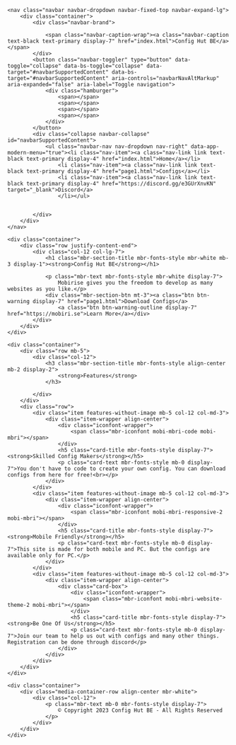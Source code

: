 <!DOCTYPE html>
<html  >
<head>
  <!-- Site made with Mobirise Website Builder v5.9.6, https://mobirise.com -->
  <meta charset="UTF-8">
  <meta http-equiv="X-UA-Compatible" content="IE=edge">
  <meta name="generator" content="Mobirise v5.9.6, mobirise.com">
  <meta name="viewport" content="width=device-width, initial-scale=1, minimum-scale=1">
  <link rel="shortcut icon" href="assets/images/logo.png" type="image/x-icon">
  <meta name="description" content="">
  
  
  <title>Home</title>
  <link rel="stylesheet" href="assets/web/assets/mobirise-icons2/mobirise2.css">
  <link rel="stylesheet" href="assets/bootstrap/css/bootstrap.min.css">
  <link rel="stylesheet" href="assets/bootstrap/css/bootstrap-grid.min.css">
  <link rel="stylesheet" href="assets/bootstrap/css/bootstrap-reboot.min.css">
  <link rel="stylesheet" href="assets/dropdown/css/style.css">
  <link rel="stylesheet" href="assets/socicon/css/styles.css">
  <link rel="stylesheet" href="assets/theme/css/style.css">
  <link rel="preload" href="https://fonts.googleapis.com/css?family=Jost:100,200,300,400,500,600,700,800,900,100i,200i,300i,400i,500i,600i,700i,800i,900i&display=swap" as="style" onload="this.onload=null;this.rel='stylesheet'">
  <noscript><link rel="stylesheet" href="https://fonts.googleapis.com/css?family=Jost:100,200,300,400,500,600,700,800,900,100i,200i,300i,400i,500i,600i,700i,800i,900i&display=swap"></noscript>
  <link rel="preload" as="style" href="assets/mobirise/css/mbr-additional.css"><link rel="stylesheet" href="assets/mobirise/css/mbr-additional.css" type="text/css">

  
  
  
</head>
<body>
  
  <section data-bs-version="5.1" class="menu menu1 cid-tV6IqvQqIs" once="menu" id="menu1-0">
    

    <nav class="navbar navbar-dropdown navbar-fixed-top navbar-expand-lg">
        <div class="container">
            <div class="navbar-brand">
                
                <span class="navbar-caption-wrap"><a class="navbar-caption text-black text-primary display-7" href="index.html">Config Hut BE</a></span>
            </div>
            <button class="navbar-toggler" type="button" data-toggle="collapse" data-bs-toggle="collapse" data-target="#navbarSupportedContent" data-bs-target="#navbarSupportedContent" aria-controls="navbarNavAltMarkup" aria-expanded="false" aria-label="Toggle navigation">
                <div class="hamburger">
                    <span></span>
                    <span></span>
                    <span></span>
                    <span></span>
                </div>
            </button>
            <div class="collapse navbar-collapse" id="navbarSupportedContent">
                <ul class="navbar-nav nav-dropdown nav-right" data-app-modern-menu="true"><li class="nav-item"><a class="nav-link link text-black text-primary display-4" href="index.html">Home</a></li>
                    <li class="nav-item"><a class="nav-link link text-black text-primary display-4" href="page1.html">Configs</a></li>
                    <li class="nav-item"><a class="nav-link link text-black text-primary display-4" href="https://discord.gg/e3GUrXnvKN" target="_blank">Discord</a>
                    </li></ul>
                
                
            </div>
        </div>
    </nav>
</section>

<section data-bs-version="5.1" class="header5 cid-tV6IsHtg9B mbr-fullscreen" id="header5-1">

    

    
    

    <div class="container">
        <div class="row justify-content-end">
            <div class="col-12 col-lg-7">
                <h1 class="mbr-section-title mbr-fonts-style mbr-white mb-3 display-1"><strong>Config Hut BE</strong></h1>
                
                <p class="mbr-text mbr-fonts-style mbr-white display-7">
                    Mobirise gives you the freedom to develop as many websites as you like.</p>
                <div class="mbr-section-btn mt-3"><a class="btn btn-warning display-7" href="page1.html">Download Configs</a>
                    <a class="btn btn-warning-outline display-7" href="https://mobiri.se">Learn More</a></div>
            </div>
        </div>
    </div>
</section>

<section data-bs-version="5.1" class="features25 cid-tV6IRidzsz" id="features1-2">
    

    
    
    <div class="container">
        <div class="row mb-5">
            <div class="col-12">
                <h3 class="mbr-section-title mbr-fonts-style align-center mb-2 display-2">
                    <strong>Features</strong>
                </h3>
                
            </div>
        </div>
        <div class="row">
            <div class="item features-without-image mb-5 col-12 col-md-3">
                <div class="item-wrapper align-center">
                    <div class="iconfont-wrapper">
                        <span class="mbr-iconfont mobi-mbri-code mobi-mbri"></span>
                    </div>
                    <h5 class="card-title mbr-fonts-style display-7"><strong>Skilled Config Makers</strong></h5>
                    <p class="card-text mbr-fonts-style mb-0 display-7">You don't have to code to create your own config. You can download configs from here for free!<br></p>
                </div>
            </div>
            <div class="item features-without-image mb-5 col-12 col-md-3">
                <div class="item-wrapper align-center">
                    <div class="iconfont-wrapper">
                        <span class="mbr-iconfont mobi-mbri-responsive-2 mobi-mbri"></span>
                    </div>
                    <h5 class="card-title mbr-fonts-style display-7"><strong>Mobile Friendly</strong></h5>
                    <p class="card-text mbr-fonts-style mb-0 display-7">This site is made for both mobile and PC. But the configs are available only for PC.</p>
                </div>
            </div>
            <div class="item features-without-image mb-5 col-12 col-md-3">
                <div class="item-wrapper align-center">
                    <div class="card-box">
                        <div class="iconfont-wrapper">
                            <span class="mbr-iconfont mobi-mbri-website-theme-2 mobi-mbri"></span>
                        </div>
                        <h5 class="card-title mbr-fonts-style display-7"><strong>Be One Of Us</strong></h5>
                        <p class="card-text mbr-fonts-style mb-0 display-7">Join our team to help us out with configs and many other things. Registration can be done through discord</p>
                    </div>
                </div>
            </div>
        </div>
    </div>
</section>

<section data-bs-version="5.1" class="footer7 cid-tV6KWMGpJE" once="footers" id="footer7-a">

    

    

    <div class="container">
        <div class="media-container-row align-center mbr-white">
            <div class="col-12">
                <p class="mbr-text mb-0 mbr-fonts-style display-7">
                    © Copyright 2023 Config Hut BE - All Rights Reserved
                </p>
            </div>
        </div>
    </div>
</section>
  
  
</body>
</html>
